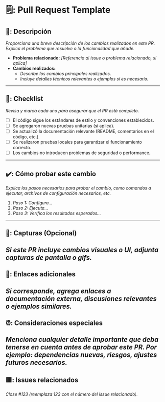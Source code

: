 # 🗒️: Pull Request Template
## 📄: Descripción
_Proporciona una breve descripción de los cambios realizados en este PR. Explica el problema que resuelve o la funcionalidad que añade._
- **Problema relacionado:** _[Referencia al issue o problema relacionado, si aplica]_
- **Cambios realizados:**
  - _Describe los cambios principales realizados._
  - _Incluye detalles técnicos relevantes o ejemplos si es necesario._
---
## 📎: Checklist
_Revisa y marca cada uno para asegurar que el PR está completo._
- [ ] El código sigue los estándares de estilo y convenciones establecidos.
- [ ] Se agregaron nuevas pruebas unitarias (si aplica).
- [ ] Se actualizó la documentación relevante (README, comentarios en el código, etc.).
- [ ] Se realizaron pruebas locales para garantizar el funcionamiento correcto.
- [ ] Los cambios no introducen problemas de seguridad o performance.
---
## ✔️: Cómo probar este cambio
_Explica los pasos necesarios para probar el cambio, como comandos a ejecutar, archivos de configuración necesarios, etc._
1. _Paso 1: Configura..._
2. _Paso 2: Ejecuta..._
3. _Paso 3: Verifica los resultados esperados..._
---
## 📸: Capturas (Opcional)
_Si este PR incluye cambios visuales o UI, adjunta capturas de pantalla o gifs._
---
## 🔗: Enlaces adicionales
_Si corresponde, agrega enlaces a documentación externa, discusiones relevantes o ejemplos similares._
---
## ⏰: Consideraciones especiales
_Menciona cualquier detalle importante que deba tenerse en cuenta antes de aprobar este PR. Por ejemplo: dependencias nuevas, riesgos, ajustes futuros necesarios._
---
## 🟥: Issues relacionados
_Close #123 (reemplaza 123 con el número del issue relacionado)._
